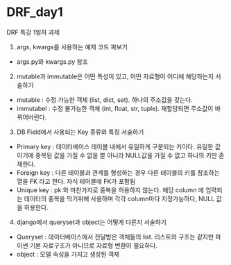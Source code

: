 # DRF_day1
DRF 특강 1일차 과제


 1. args, kwargs를 사용하는 예제 코드 짜보기
  - args.py와 kwargs.py 참조  


 2. mutable과 immutable은 어떤 특성이 있고, 어떤 자료형이 어디에 해당하는지 서술하기
  - mutable : 수정 가능한 객체 (list, dict, set). 하나의 주소값을 갖는다.
  - immutabel : 수정 불가능한 객체 (int, float, str, tuple). 재할당되면 주소값이 바뀌어버린다.


 3. DB Field에서 사용되는 Key 종류와 특징 서술하기
  - Primary key : 데이터베이스 테이블 내에서 유일하게 구분되는 키이다. 유일한 값이기에 중복된 값을 가질 수 없을 뿐 아니라 NULL값을 가질 수 없고 하나의 키만 존재한다.
  - Foreign key : 다른 테이블과 관계를 형성하는 경우 다른 테이블의 키를 참조하는 열을 FK 라고 한다. 자식 테이블에 FK가 포함됨
  - Unique key : pk 와 마찬가지로 중복을 허용하지 않는다. 해당 column 에 입력되는 데이터의 중복을 막기위해 사용하며 각각 column마다 지정가능하다, NULL 값을 허용한다.
 
 
 4. django에서 queryset과 object는 어떻게 다른지 서술하기
  - Queryset : 데이터베이스에서 전달받은 객체들의 list. 리스트와 구조는 같지만 파이썬 기본 자료구조가 아니므로 자료형 변환이 필요하다.
  - object : 모델 속성을 가지고 생성된 객체


 

 
   
